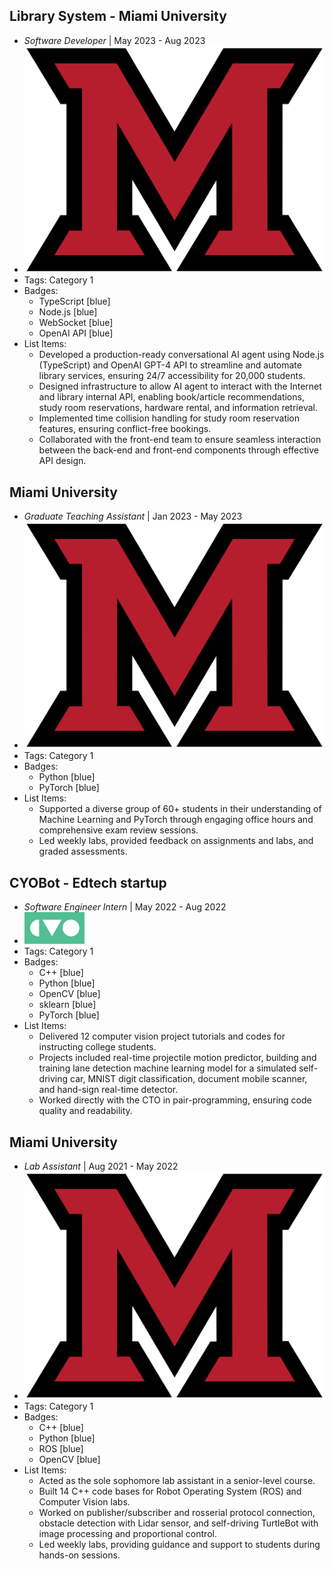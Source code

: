 ## Library System - Miami University
- *Software Developer* | May 2023 - Aug 2023
- ![logo512](../assets/miami_logo.png)
- Tags: Category 1
- Badges:
  - TypeScript [blue]
  - Node.js [blue]
  - WebSocket [blue]
  - OpenAI API [blue]
- List Items:
  - Developed a production-ready conversational AI agent using Node.js (TypeScript) and OpenAI GPT-4 API to streamline and automate library services, ensuring 24/7 accessibility for 20,000 students.
  -  Designed infrastructure to allow AI agent to interact with the Internet and library internal API, enabling book/article recommendations, study room reservations, hardware rental, and information retrieval.
  - Implemented time collision handling for study room reservation features, ensuring conflict-free bookings.
  - Collaborated with the front-end team to ensure seamless interaction between the back-end and front-end components through effective API design.

## Miami University
- *Graduate Teaching Assistant* | Jan 2023 - May 2023
- ![logo512](../assets/miami_logo.png)
- Tags: Category 1
- Badges:
  - Python [blue]
  - PyTorch [blue]
- List Items:
  - Supported a diverse group of 60+ students in their understanding of Machine Learning and PyTorch through engaging office hours and comprehensive exam review sessions.
  - Led weekly labs, provided feedback on assignments and labs, and graded assessments.

## CYOBot - Edtech startup
- *Software Engineer Intern* | May 2022 - Aug 2022
- ![logo320](../assets/cyobot.svg)
- Tags: Category 1
- Badges:
  - C++ [blue]
  - Python [blue]
  - OpenCV [blue]
  - sklearn [blue]
  - PyTorch [blue]
- List Items:
  - Delivered 12 computer vision project tutorials and codes for instructing college students.
  - Projects included real-time projectile motion predictor, building and training lane detection machine learning model for a simulated self-driving car, MNIST digit classification, document mobile scanner, and hand-sign real-time detector.
  - Worked directly with the CTO in pair-programming, ensuring code quality and readability.

## Miami University
- *Lab Assistant* | Aug 2021 - May 2022
- ![logo512](../assets/miami_logo.png)
- Tags: Category 1
- Badges:
  - C++ [blue]
  - Python [blue]
  - ROS [blue]
  - OpenCV [blue]
- List Items:
  - Acted as the sole sophomore lab assistant in a senior-level course.
  - Built 14 C++ code bases for Robot Operating System (ROS) and Computer Vision labs.
  - Worked on publisher/subscriber and rosserial protocol connection, obstacle detection with Lidar sensor, and self-driving TurtleBot with image processing and proportional control.
  - Led weekly labs, providing guidance and support to students during hands-on sessions.